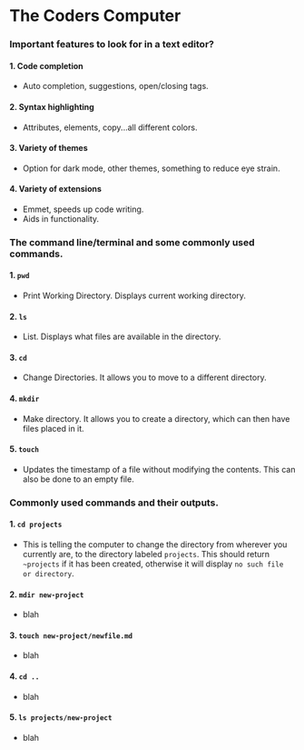 # The Coders Computer

### Important features to look for in a text editor?

#### 1. Code completion 
   - Auto completion, suggestions, open/closing tags.

#### 2. Syntax highlighting
   - Attributes, elements, copy...all different colors.

#### 3. Variety of themes
   - Option for dark mode, other themes, something to reduce eye strain.

#### 4. Variety of extensions
   - Emmet, speeds up code writing.
   - Aids in functionality.

### The command line/terminal and some commonly used commands.

#### 1. `pwd` 
   - Print Working Directory. Displays current working directory.
#### 2. `ls`
   - List. Displays what files are available in the directory.
#### 3. `cd`
   - Change Directories. It allows you to move to a different directory.
#### 4. `mkdir`
   - Make directory. It allows you to create a directory, which can then have files placed in it. 
#### 5. `touch`
   - Updates the timestamp of a file without modifying the contents. This can also be done to an empty file.

### Commonly used commands and their outputs.

#### 1. `cd projects`
   - This is telling the computer to change the directory from wherever you currently are, to the directory labeled `projects`. This should return `~projects` if it has been created, otherwise it will display `no such file or directory`.
#### 2. `mdir new-project`
   - blah
#### 3. `touch new-project/newfile.md`
   - blah
#### 4. `cd ..`
   - blah
#### 5. `ls projects/new-project`
   - blah
